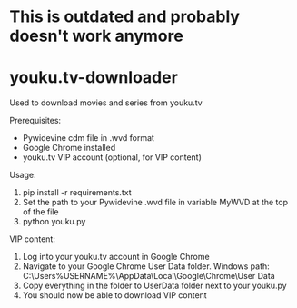 # This is outdated and probably doesn't work anymore

# youku.tv-downloader
Used to download movies and series from youku.tv

Prerequisites:
- Pywidevine cdm file in .wvd format
- Google Chrome installed
- youku.tv VIP account (optional, for VIP content)

Usage:
1. pip install -r requirements.txt
2. Set the path to your Pywidevine .wvd file in variable MyWVD at the top of the file
3. python youku.py

VIP content:
1. Log into your youku.tv account in Google Chrome
2. Navigate to your Google Chrome User Data folder.
   Windows path: C:\Users\%USERNAME%\AppData\Local\Google\Chrome\User Data
3. Copy everything in the folder to UserData folder next to your youku.py
4. You should now be able to download VIP content
